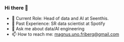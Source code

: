 ### Hi there 👋


- 🏢 Current Role: Head of data and AI at Seenthis.
- 🎵 Past Experience: SR data scientist at Spotify
- 💬 Ask me about data/AI engineering
- 📫 How to reach me: magnus.uno.friberg@gmail.com
